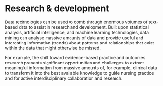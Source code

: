 # Research & development

Data technologies can be used to comb through enormous volumes of text-based data to assist in research and development. Built upon statistical analysis, artificial intelligence, and machine learning technologies, data mining can analyse massive amounts of data and provide useful and interesting information (trends) about patterns and relationships that exist within the data that might otherwise be missed.

For example, the shift toward evidence-based practice and outcomes research presents significant opportunities and challenges to extract meaningful information from massive amounts of, for example, clinical data to transform it into the best available knowledge to guide nursing practice and for active interdisciplinary collaboration and research. 
